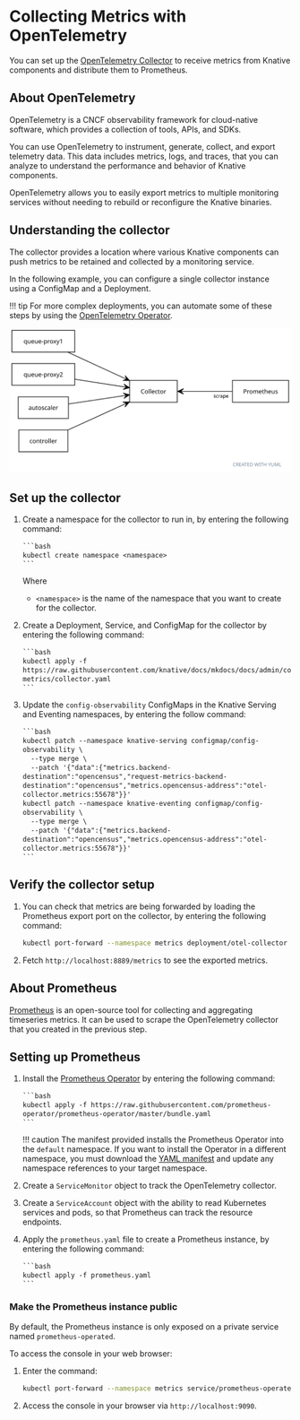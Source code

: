 # Collecting Metrics with OpenTelemetry

You can set up the [OpenTelemetry Collector](https://opentelemetry.io/docs/collector/) to receive metrics from Knative components and distribute them to Prometheus.

## About OpenTelemetry

OpenTelemetry is a CNCF observability framework for cloud-native software, which provides a collection of tools, APIs, and SDKs.

You can use OpenTelemetry to instrument, generate, collect, and export telemetry data. This data includes metrics, logs, and traces, that you can analyze to understand the performance and behavior of Knative components.

OpenTelemetry allows you to easily export metrics to multiple monitoring services without needing to rebuild or reconfigure the Knative binaries.

## Understanding the collector

The collector provides a location where various Knative components can push metrics to be retained and collected by a monitoring service.

In the following example, you can configure a single collector instance using a ConfigMap and a Deployment.

!!! tip
    For more complex deployments, you can automate some of these steps by using the [OpenTelemetry Operator](https://github.com/open-telemetry/opentelemetry-operator).

![Diagram of components reporting to collector, which is scraped by Prometheus](system-diagram.svg)

<!-- yuml.me UML rendering of:
[queue-proxy1]->[Collector]
[queue-proxy2]->[Collector]
[autoscaler]->[Collector]
[controller]->[Collector]
[Collector]<-scrape[Prometheus]
-->

## Set up the collector

1. Create a namespace for the collector to run in, by entering the following command:

       ```bash
       kubectl create namespace <namespace>
       ```
    Where

    - `<namespace>` is the name of the namespace that you want to create for the collector.

1. Create a Deployment, Service, and ConfigMap for the collector by entering the following command:

       ```bash
       kubectl apply -f https://raw.githubusercontent.com/knative/docs/mkdocs/docs/admin/collecting-metrics/collector.yaml
       ```

1. Update the `config-observability` ConfigMaps in the Knative Serving and
   Eventing namespaces, by entering the follow command:

       ```bash
       kubectl patch --namespace knative-serving configmap/config-observability \
         --type merge \
         --patch '{"data":{"metrics.backend-destination":"opencensus","request-metrics-backend-destination":"opencensus","metrics.opencensus-address":"otel-collector.metrics:55678"}}'
       kubectl patch --namespace knative-eventing configmap/config-observability \
         --type merge \
         --patch '{"data":{"metrics.backend-destination":"opencensus","metrics.opencensus-address":"otel-collector.metrics:55678"}}'
       ```

## Verify the collector setup

1. You can check that metrics are being forwarded by loading the Prometheus export port on the collector, by entering the following command:

    ```bash
    kubectl port-forward --namespace metrics deployment/otel-collector 8889
    ```

1. Fetch `http://localhost:8889/metrics` to see the exported metrics.

## About Prometheus

[Prometheus](https://prometheus.io/) is an open-source tool for collecting and
aggregating timeseries metrics. It can be used to scrape the OpenTelemetry collector that you created in the previous step.

## Setting up Prometheus

1. Install the [Prometheus Operator](https://github.com/prometheus-operator/prometheus-operator) by entering the following command:

       ```bash
       kubectl apply -f https://raw.githubusercontent.com/prometheus-operator/prometheus-operator/master/bundle.yaml
       ```

    !!! caution
        The manifest provided installs the Prometheus Operator into the `default` namespace. If you want to install the Operator in a different namespace, you must download the [YAML manifest](https://raw.githubusercontent.com/prometheus-operator/prometheus-operator/master/bundle.yaml) and update any namespace references to your target namespace.

1. Create a `ServiceMonitor` object to track the OpenTelemetry collector.
1. Create a `ServiceAccount` object with the ability to read Kubernetes services and pods, so that Prometheus can track the resource endpoints.
1. Apply the `prometheus.yaml` file to create a Prometheus instance, by entering the following command:

       ```bash
       kubectl apply -f prometheus.yaml
       ```
<!--TODO: Add links / commands for the two steps above?-->

### Make the Prometheus instance public

By default, the Prometheus instance is only exposed on a private service named `prometheus-operated`.

To access the console in your web browser:

1. Enter the command:

    ```bash
    kubectl port-forward --namespace metrics service/prometheus-operated 9090
    ```

1. Access the console in your browser via `http://localhost:9090`.
